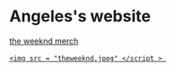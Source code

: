 <!DOCTYPE html>
<html>

<head>
	<meta charset="utf-8">
	<meta name="viewport" content="width=device-width">
	<title>Angeles website</title>
	<link href="style.css" rel="stylesheet" type="text/css" />
	<link href="style.css" <rel="stylesheet" type="text/css" />
	<h1>Angeles's website</h1>
	<a href=https://shop.theweeknd.com/>the weeknd merch



	<img src = "theweeknd.jpeg" </script > 
